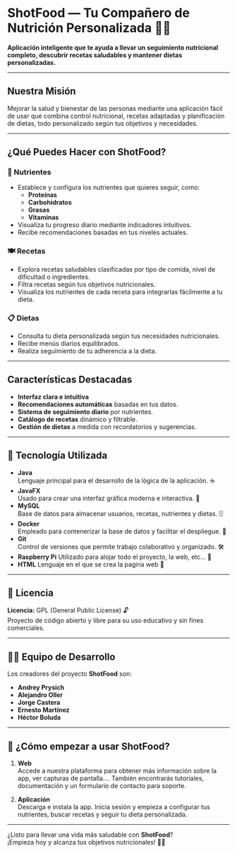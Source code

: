  
# ShotFood — Tu Compañero de Nutrición Personalizada 🥗📱

**Aplicación inteligente que te ayuda a llevar un seguimiento nutricional completo, descubrir recetas saludables y mantener dietas personalizadas.**

---

## Nuestra Misión

Mejorar la salud y bienestar de las personas mediante una aplicación fácil de usar que combina control nutricional, recetas adaptadas y planificación de dietas, todo personalizado según tus objetivos y necesidades.

---

## ¿Qué Puedes Hacer con ShotFood?

### 🧪 Nutrientes
- Establece y configura los nutrientes que quieres seguir, como:
  - **Proteínas**
  - **Carbohidratos**
  - **Grasas**
  - **Vitaminas**  
- Visualiza tu progreso diario mediante indicadores intuitivos.
- Recibe recomendaciones basadas en tus niveles actuales.

### 🍽️ Recetas
- Explora recetas saludables clasificadas por tipo de comida, nivel de dificultad o ingredientes.
- Filtra recetas según tus objetivos nutricionales.
- Visualiza los nutrientes de cada receta para integrarlas fácilmente a tu dieta.

### 📋 Dietas
- Consulta tu dieta personalizada según tus necesidades nutricionales.
- Recibe menús diarios equilibrados.
- Realiza seguimiento de tu adherencia a la dieta.

---

## Características Destacadas

- **Interfaz clara e intuitiva**  
- **Recomendaciones automáticas** basadas en tus datos.
- **Sistema de seguimiento diario** por nutrientes.
- **Catálogo de recetas** dinámico y filtrable.
- **Gestión de dietas** a medida con recordatorios y sugerencias.

---

## 🚀 Tecnología Utilizada

- **Java**  
  Lenguaje principal para el desarrollo de la lógica de la aplicación. ☕  
- **JavaFX**  
  Usado para crear una interfaz gráfica moderna e interactiva. 🎨  
- **MySQL**  
  Base de datos para almacenar usuarios, recetas, nutrientes y dietas. 🗄️  
- **Docker**  
  Empleado para contenerizar la base de datos y facilitar el despliegue. 🐳  
- **Git**  
  Control de versiones que permite trabajo colaborativo y organizado. 🛠️  
- **Raspberry Pi** 
  Utilizado para alojar todo el proyecto, la web, etc... 🍓
- **HTML** 
  Lenguaje en el que se crea la pagina web 🍓

---

## 📄 Licencia

**Licencia:** GPL (General Public License) 🔓  
Proyecto de código abierto y libre para su uso educativo y sin fines comerciales.

---

## 👨‍💻 Equipo de Desarrollo

Los creadores del proyecto **ShotFood** son:

- **Andrey Prysich**  
- **Alejandro Oller**  
- **Jorge Castera**  
- **Ernesto Martínez**  
- **Héctor Boluda**

---

## 🛒 ¿Cómo empezar a usar ShotFood?

1. **Web**  
   Accede a nuestra plataforma para obtener más información sobre la app, ver capturas de pantalla.... También encontrarás tutoriales, documentación y un formulario de contacto para soporte.

2. **Aplicación**  
   Descarga e instala la app. Inicia sesión y empieza a configurar tus nutrientes, buscar recetas y seguir tu dieta personalizada.

---

¿Listo para llevar una vida más saludable con **ShotFood**?  
¡Empieza hoy y alcanza tus objetivos nutricionales! 💪🥑
